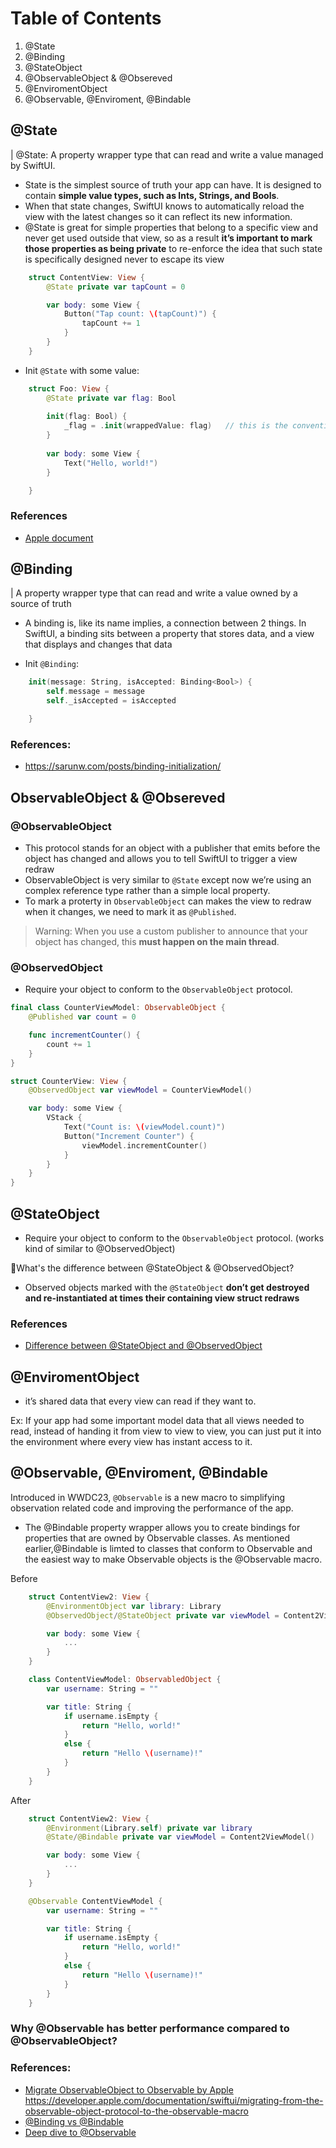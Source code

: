 # Table of Contents

1. @State
2. @Binding
3. @StateObject
4. @ObservableObject & @Obsereved
5. @EnviromentObject
6. @Observable, @Enviroment, @Bindable

## @State

| @State: A property wrapper type that can read and write a value managed by SwiftUI.

- State is the simplest source of truth your app can have. It is designed to contain **simple value types, such as Ints, Strings, and Bools**.
- When that state changes, SwiftUI knows to automatically reload the view with the latest changes so it can reflect its new information.
- @State is great for simple properties that belong to a specific view and never get used outside that view, so as a result **it’s important to mark those properties as being private** to re-enforce the idea that such state is specifically designed never to escape its view

```swift
    struct ContentView: View {
        @State private var tapCount = 0

        var body: some View {
            Button("Tap count: \(tapCount)") {
                tapCount += 1
            }
        }
    }
```

- Init `@State` with some value:

```swift
    struct Foo: View {
        @State private var flag: Bool
        
        init(flag: Bool) {
            _flag = .init(wrappedValue: flag)   // this is the conventional way to initialize @State in init
        }
            
        var body: some View {
            Text("Hello, world!")
        }

    }
```

### References

- [Apple document](https://developer.apple.com/documentation/swiftui/state)

## @Binding

| A property wrapper type that can read and write a value owned by a source of truth

- A binding is, like its name implies, a connection between 2 things. In SwiftUI, a binding sits between a property that stores data, and a view that displays and changes that data

- Init `@Binding`:

```swift
    init(message: String, isAccepted: Binding<Bool>) {
        self.message = message
        self._isAccepted = isAccepted

    }
```

### References:
- https://sarunw.com/posts/binding-initialization/


## ObservableObject & @Obsereved

### @ObservableObject

- This protocol stands for an object with a publisher that emits before the object has changed and allows you to tell SwiftUI to trigger a view redraw
- ObservableObject is very similar to `@State` except now we’re using an complex reference type rather than a simple local property.
- To mark a proterty in `ObservableObject` can makes the view to redraw when it changes, we need to mark it as `@Published`.

> Warning: When you use a custom publisher to announce that your object has changed, this **must happen on the main thread**.

### @ObservedObject

- Require your object to conform to the `ObservableObject` protocol. 

```swift
final class CounterViewModel: ObservableObject {
    @Published var count = 0

    func incrementCounter() {
        count += 1
    }
}

struct CounterView: View {
    @ObservedObject var viewModel = CounterViewModel()

    var body: some View {
        VStack {
            Text("Count is: \(viewModel.count)")
            Button("Increment Counter") {
                viewModel.incrementCounter()
            }
        }
    }
}
```

## @StateObject

- Require your object to conform to the `ObservableObject` protocol. (works kind of similar to @ObservedObject)

What's the difference between @StateObject & @ObservedObject?   
- Observed objects marked with the `@StateObject` **don’t get destroyed and re-instantiated at times their containing view struct redraws**

### References

- [Difference between @StateObject and @ObservedObject](https://www.avanderlee.com/swiftui/stateobject-observedobject-differences/)

## @EnviromentObject

- it’s shared data that every view can read if they want to.

Ex:
If your app had some important model data that all views needed to read, instead of handing it from view to view to view, you can just put it into the environment where every view has instant access to it.

## @Observable, @Enviroment, @Bindable

Introduced in WWDC23, `@Observable` is a new macro to simplifying observation related code and improving the performance of the app.

- The @Bindable property wrapper allows you to create bindings for properties that are owned by Observable classes. As mentioned earlier,@Bindable is limted to classes that conform to Observable and the easiest way to make Observable objects is the @Observable macro.

Before

```swift
    struct ContentView2: View {
        @EnvironmentObject var library: Library
        @ObservedObject/@StateObject private var viewModel = Content2ViewModel()

        var body: some View {
            ...
        }
    }

    class ContentViewModel: ObservabledObject {
        var username: String = ""

        var title: String {
            if username.isEmpty {
                return "Hello, world!"
            }
            else {
                return "Hello \(username)!"
            }
        }
    }
```

After

```swift
    struct ContentView2: View {
        @Environment(Library.self) private var library
        @State/@Bindable private var viewModel = Content2ViewModel()

        var body: some View {
            ...
        }
    }

    @Observable ContentViewModel {
        var username: String = ""

        var title: String {
            if username.isEmpty {
                return "Hello, world!"
            }
            else {
                return "Hello \(username)!"
            }
        }
    }
```

### Why @Observable has better performance compared to @ObservableObject?

### References:

- [Migrate ObservableObject to Observable by Apple](https://developer.apple.com/documentation/swiftui/migrating-from-the-observable-object-protocol-to-the-observable-macro) https://developer.apple.com/documentation/swiftui/migrating-from-the-observable-object-protocol-to-the-observable-macro
- [@Binding vs @Bindable](https://www.donnywals.com/whats-the-difference-between-binding-and-bindable/)
- [Deep dive to @Observable](https://betterprogramming.pub/a-deep-dive-into-observation-a-new-way-to-boost-swiftui-performance-f299831c664b)
